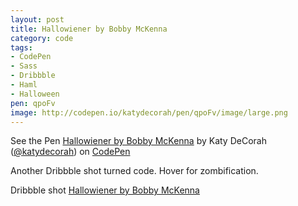 ```yaml
---
layout: post
title: Hallowiener by Bobby McKenna
category: code
tags: 
- CodePen
- Sass
- Dribbble
- Haml
- Halloween
pen: qpoFv
image: http://codepen.io/katydecorah/pen/qpoFv/image/large.png
---
```



<p data-height="400" data-theme-id="97" data-slug-hash="qpoFv" data-user="katydecorah" data-default-tab="result" class='codepen'>See the Pen <a href='http://codepen.io/katydecorah/pen/qpoFv'>Hallowiener by Bobby McKenna</a> by Katy DeCorah (<a href='http://codepen.io/katydecorah'>@katydecorah</a>) on <a href='http://codepen.io'>CodePen</a></p>

Another Dribbble shot turned code. Hover for zombification.

Dribbble shot [Hallowiener by Bobby McKenna](http://dribbble.com/shots/1286749)
